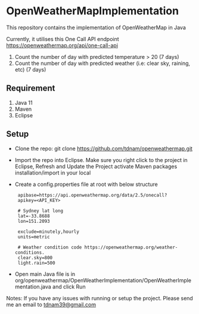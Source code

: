 # OpenWeatherMapImplementation

This repository contains the implementation of OpenWeatherMap in Java

Currently, it utilises this One Call API endpoint https://openweathermap.org/api/one-call-api

1. Count the number of day with predicted temperature > 20 (7 days)
2. Count the number of day with predicted weather (i.e: clear sky, raining, etc) (7 days)

## Requirement

1.  Java 11
2.  Maven
3.  Eclipse

## Setup

- Clone the repo: git clone https://github.com/tdnam/openweathermap.git
- Import the repo into Eclipse. Make sure you right click to the project in Eclipse, Refresh and Update the Project activate Maven packages installation/import in your local
- Create a config.properties file at root with below structure

       apibase=https://api.openweathermap.org/data/2.5/onecall?
       apikey=<API_KEY>

       # Sydney lat long
       lat=-33.8688
       lon=151.2093

       exclude=minutely,hourly
       units=metric

       # Weather condition code https://openweathermap.org/weather-conditions.
       clear.sky=800
       light.rain=500

- Open main Java file is in org/openweathermap/OpenWeatherImplementation/OpenWeatherImplementation.java and click Run

Notes: If you have any issues with running or setup the project. Please send me an email to tdnam39@gmail.com
